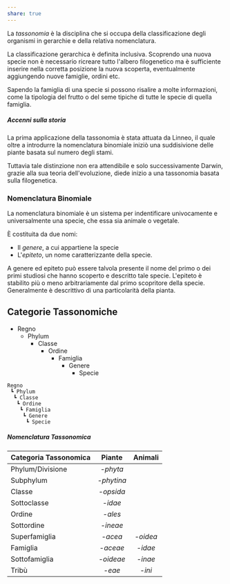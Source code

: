 ```yaml
---
share: true
---
```

La *tassonomia* è la disciplina che si occupa della classificazione degli organismi in gerarchie e della relativa nomenclatura.

La classificazione gerarchica è definita inclusiva. Scoprendo una nuova specie non è necessario ricreare tutto l'albero filogenetico ma è sufficiente inserire nella corretta posizione la nuova scoperta, eventualmente aggiungendo nuove famiglie, ordini etc.

Sapendo la famiglia di una specie si possono risalire a molte informazioni, come la tipologia del frutto o del seme tipiche di tutte le specie di quella famiglia.

##### Accenni sulla storia
La prima applicazione della tassonomia è stata attuata da Linneo, il quale oltre a introdurre la nomenclatura binomiale iniziò una suddisivione delle piante basata sul numero degli stami.

Tuttavia tale distinzione non era attendibile e solo successivamente Darwin, grazie alla sua teoria dell'evoluzione, diede inizio a una tassonomia basata sulla filogenetica.

### Nomenclatura Binomiale
La nomenclatura binomiale è un sistema per indentificare univocamente e universalmente una specie, che essa sia animale o vegetale.

È costituita da due nomi:
- Il *genere*,  a cui appartiene la specie
- L'*epiteto*, un nome caratterizzante della specie.

A genere ed epiteto può essere talvola presente il nome del primo o dei primi studiosi che hanno scoperto e descritto tale specie.
L'epiteto è stabilito più o meno arbitrariamente dal primo scopritore della specie. Generalmente è descrittivo di una particolarità della pianta.

## Categorie Tassonomiche
- Regno
	- Phylum
		- Classe
			- Ordine
				- Famiglia
					- Genere
						- Specie


```
Regno
 ┗ Phylum
  ┗ Classe
   ┗ Ordine
    ┗ Famiglia
     ┗ Genere
      ┗ Specie
```

##### Nomenclatura Tassonomica
| Categoria Tassonomica |   Piante   | Animali  |
|:--------------------- |:----------:|:--------:|
| Phylum/Divisione      |  *-phyta*  |          |
| Subphylum             | *-phytina* |          |
| Classe                | *-opsida*  |          |
| Sottoclasse           |  *-idae*   |          |
| Ordine                |  *-ales*   |          |
| Sottordine            |  *-ineae*  |          |
| Superfamiglia         |  *-acea*   | *-oidea* |
| Famiglia              |  *-aceae*  | *-idae*  |
| Sottofamiglia         | *-oideae*  | *-inae*  |
| Tribù                 |   *-eae*   |  *-ini*  |